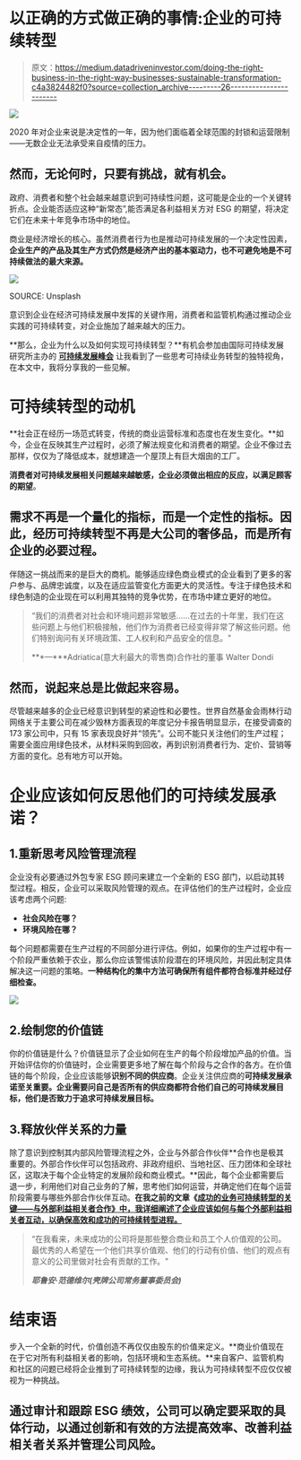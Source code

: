 # 以正确的方式做正确的事情:企业的可持续转型

> 原文：<https://medium.datadriveninvestor.com/doing-the-right-business-in-the-right-way-businesses-sustainable-transformation-c4a3824482f0?source=collection_archive---------26----------------------->

![](img/da959be57ea1dae6a4c205882d4142c5.png)

2020 年对企业来说是决定性的一年，因为他们面临着全球范围的封锁和运营限制——无数企业无法承受来自疫情的压力。

## 然而，无论何时，只要有挑战，就有机会。

政府、消费者和整个社会越来越意识到可持续性问题，这可能是企业的一个关键转折点。企业能否适应这种“新常态”,能否满足各利益相关方对 ESG 的期望，将决定它们在未来十年竞争市场中的地位。

商业是经济增长的核心。虽然消费者行为也是推动可持续发展的一个决定性因素，**企业生产的产品及其生产方式仍然是经济产出的基本驱动力，也不可避免地是不可持续做法的最大来源。**

![](img/afd564e68a0a435e62bdf8f6a66c3ca2.png)

SOURCE: Unsplash

意识到企业在经济可持续发展中发挥的关键作用，消费者和监管机构通过推动企业实践的可持续转变，对企业施加了越来越大的压力。

**那么，企业为什么以及如何实现可持续转型？**有机会参加由国际可持续发展研究所主办的 [**可持续发展峰会**](https://www.facebook.com/watch/InstituteISD/) 让我看到了一些思考可持续业务转型的独特视角，在本文中，我将分享我的一些见解。

# 可持续转型的动机

**社会正在经历一场范式转变，传统的商业运营标准和态度也在发生变化。**如今，企业在反映其生产过程时，必须了解法规变化和消费者的期望。企业不像过去那样，仅仅为了降低成本，就想建造一个屋顶上有巨大烟囱的工厂。

**消费者对可持续发展相关问题越来越敏感，企业必须做出相应的反应，以满足顾客的期望**。

## 需求不再是一个量化的指标，而是一个定性的指标。因此，经历可持续转型不再是大公司的奢侈品，而是所有企业的必要过程。

伴随这一挑战而来的是巨大的商机。能够适应绿色商业模式的企业看到了更多的客户参与、品牌忠诚度，以及在适应监管变化方面更大的灵活性。专注于绿色技术和绿色制造的企业现在可以利用其独特的竞争优势，在市场中建立更好的地位。

> “我们的消费者对社会和环境问题非常敏感……在过去的十年里，我们在这些问题上与他们积极接触，他们作为消费者已经变得非常了解这些问题。他们特别询问有关环境政策、工人权利和产品安全的信息。"
> 
> ***—***Adriatica(意大利最大的零售商)合作社的董事 Walter Dondi

## 然而，说起来总是比做起来容易。

尽管越来越多的企业已经意识到转型的紧迫性和必要性。世界自然基金会雨林行动网络关于主要公司在减少毁林方面表现的年度记分卡报告明显显示，在接受调查的 173 家公司中，只有 15 家表现良好并“领先”。公司不能只关注他们的生产过程；需要全面应用绿色技术，从材料采购到回收，再到识别消费者行为、定价、营销等方面的变化。总有地方可以开始。

# 企业应该如何反思他们的可持续发展承诺？

## 1.重新思考风险管理流程

企业没有必要通过外包专家 ESG 顾问来建立一个全新的 ESG 部门，以启动其转型过程。相反，企业可以采取风险管理的观点。在评估他们的生产过程时，企业应该考虑两个问题:

*   **社会风险在哪？**
*   **环境风险在哪？**

每个问题都需要在生产过程的不同部分进行评估。例如，如果你的生产过程中有一个阶段严重依赖于农业，那么你应该警惕该阶段潜在的环境风险，并因此制定具体解决这一问题的策略。**一种结构化的集中方法可确保所有组件都符合标准并经过仔细检查。**

![](img/04799e676133853e368db6e726095ad0.png)

## 2.绘制您的价值链

你的价值链是什么？价值链显示了企业如何在生产的每个阶段增加产品的价值。当开始评估你的价值链时，企业需要更多地了解在每个阶段与之合作的各方。在价值链的每个阶段，企业应该能够**识别不同的供应商**。企业关注供应商的**可持续发展承诺至关重要。**企业需要问自己**是否所有的供应商都符合他们自己的可持续发展目标，他们是否致力于追求可持续发展目标。**

## 3.释放伙伴关系的力量

除了意识到控制其内部风险管理流程之外，企业与外部合作伙伴**合作也是极其重要的。外部合作伙伴可以包括政府、非政府组织、当地社区、压力团体和全球社区，这取决于每个企业特定的发展阶段和商业模式。**因此，每个企业都需要后退一步，利用他们对自己业务的了解，思考他们如何运营，并确定他们在每个运营阶段需要与哪些外部合作伙伴互动。**在我之前的文章《[成功的业务可持续转型的关键——与外部利益相关者合作》中，我详细阐述了企业应该如何与每个外部利益相关者互动，以确保高效和成功的可持续转型进程。](https://www.enlightmentblog.com/post/key-in-successful-business-sustainable-transformation-engaging-external-stakeholders)**

> “在我看来，未来成功的公司将是那些整合商业和员工个人价值观的公司。最优秀的人希望在一个他们共享价值观、他们的行动有价值、他们的观点有意义的公司里做对社会有贡献的工作。"
> 
> ***耶鲁安·范德维尔(壳牌公司常务董事委员会)***

# 结束语

步入一个全新的时代，价值创造不再仅仅由股东的价值来定义。**商业价值现在在于它对所有利益相关者的影响，包括环境和生态系统。**来自客户、监管机构和社区的问题已经将企业推到了可持续转型的边缘，我认为可持续转型不应仅仅被视为一种挑战。

## 通过审计和跟踪 ESG 绩效，公司可以确定要采取的具体行动，以通过创新和有效的方法提高效率、改善利益相关者关系并管理公司风险。